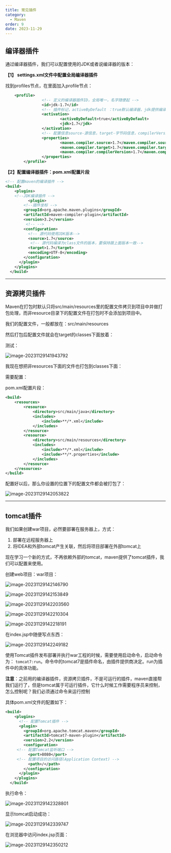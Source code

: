 ```yaml
---
title: 常见插件
category:
  - Maven
order: 9
date: 2023-11-29
---
```


<!-- more -->

## 编译器插件

通过编译器插件，我们可以配置使用的JDK或者说编译器的版本：

**【1】 settings.xml文件中配置全局编译器插件**

找到profiles节点，在里面加入profile节点：

```xml
	<profile>
                <!-- 定义的编译器插件ID，全局唯一，名字随便起 -->
                <id>jdk-1.7</id>
                <!-- 插件标记，activeByDefault ：true默认编译器，jdk提供编译器版本 -->
                <activation>
                        <activeByDefault>true</activeByDefault>
                        <jdk>1.7</jdk>
                </activation>
                <!-- 配置信息source-源信息，target-字节码信息，compilerVersion-编译过程版本 -->
                <properties>
                        <maven.compiler.source>1.7</maven.compiler.source>
                        <maven.compiler.target>1.7</maven.compiler.target>
                        <maven.compiler.compilerVersion>1.7</maven.compiler.compilerVersion>
                </properties>
        </profile>
```

**【2】配置编译器插件：pom.xml配置片段**

```xml
<!-- 配置maven的编译插件 --> 
<build>
    <plugins>
    <!--JDK编译插件 -->
          <plugin>
        <!--插件坐标 -->
        <groupId>org.apache.maven.plugins</groupId>
        <artifactId>maven-compiler-plugin</artifactId>
        <version>3.2</version>
         <!-- -->
        <configuration>
          <!-- 源代码使用JDK版本-->
          <source>1.7</source>
           <!-- 源代码编译为class文件的版本，要保持跟上面版本一致-->
          <target>1.7</target>
          <encoding>UTF-8</encoding>
        </configuration>
      </plugin>
    </plugins>
  </build>
```

---

## 资源拷贝插件

Maven在打包时默认只将src/main/resources里的配置文件拷贝到项目中并做打包处理，而非resource目录下的配置文件在打包时不会添加到项目中。

我们的配置文件，一般都放在：src/main/resources 

然后打包后配置文件就会在target的classes下面放着：

测试：

![image-20231129141943792](https://studyimages.oss-cn-beijing.aliyuncs.com/img/Maven/202311/202311291419041.png)

我现在想把非resources下面的文件也打包到classes下面：

需要配置：

pom.xml配置片段：

```xml
<build>
    <resources>
        <resource>
            <directory>src/main/java</directory>
            <includes>
                <include>**/*.xml</include>
            </includes>
        </resource>
        <resource>
            <directory>src/main/resources</directory>
            <includes>
                <include>**/*.xml</include>
                <include>**/*.properties</include>
            </includes>
        </resource>
    </resources>
</build>
```

配置好以后，那么你设置的位置下的配置文件都会被打包了：

![image-20231129142053822](https://studyimages.oss-cn-beijing.aliyuncs.com/img/Maven/202311/202311291420069.png)

---

## tomcat插件

我们如果创建war项目，必然要部署在服务器上，方式：

1. 部署在远程服务器上
2. 将IDEA和外部tomcat产生关联，然后将项目部署在外部tomcat上

现在学习一个新的方式，不再依赖外部的tomcat，maven提供了tomcat插件，我们可以配置来使用。

创建web项目：war项目：

![image-20231129142146790](https://studyimages.oss-cn-beijing.aliyuncs.com/img/Maven/202311/202311291421118.png)

![image-20231129142153849](https://studyimages.oss-cn-beijing.aliyuncs.com/img/Maven/202311/202311291421137.png)

![image-20231129142203560](https://studyimages.oss-cn-beijing.aliyuncs.com/img/Maven/202311/202311291422873.png)

![image-20231129142210304](https://studyimages.oss-cn-beijing.aliyuncs.com/img/Maven/202311/202311291422567.png)

![image-20231129142218191](https://studyimages.oss-cn-beijing.aliyuncs.com/img/Maven/202311/202311291422420.png)

在index.jsp中随便写点东西：

![image-20231129142249182](https://studyimages.oss-cn-beijing.aliyuncs.com/img/Maven/202311/202311291422405.png)

使用Tomcat插件发布部署并执行war工程的时候，需要使用启动命令，启动命令为： `tomcat7:run`。命令中的tomcat7是插件命名，由插件提供商决定。run为插件中的具体功能。

**注意**：之前用的编译器插件，资源拷贝插件，不是可运行的插件，maven直接帮我们运行了，但是tomcat属于可运行插件，它什么时候工作需要程序员来控制，怎么控制呢？我们必须通过命令来运行控制

具体pom.xml文件的配置如下：

```xml
<build>
    <plugins>
      <!-- 配置Tomcat插件 -->
      <plugin>
        <groupId>org.apache.tomcat.maven</groupId>
        <artifactId>tomcat7-maven-plugin</artifactId>
        <version>2.2</version>
        <configuration>
     <!-- 配置Tomcat监听端口 -->
          <port>8080</port>
     <!-- 配置项目的访问路径(Application Context) -->
          <path>/</path>
        </configuration>
      </plugin>
    </plugins>
  </build>
```

执行命令：

![image-20231129142328801](https://studyimages.oss-cn-beijing.aliyuncs.com/img/Maven/202311/202311291423046.png)

显示tomcat启动成功：

![image-20231129142339747](https://studyimages.oss-cn-beijing.aliyuncs.com/img/Maven/202311/202311291423008.png)

在浏览器中访问index.jsp页面：

![image-20231129142350212](https://studyimages.oss-cn-beijing.aliyuncs.com/img/Maven/202311/202311291423442.png)